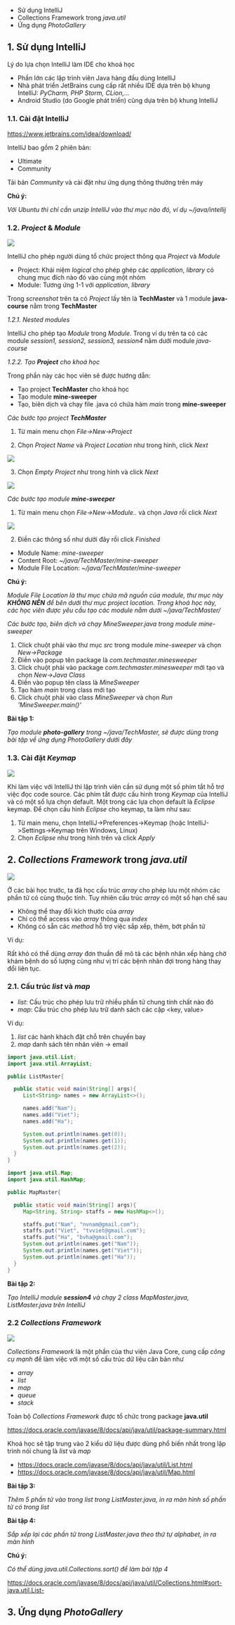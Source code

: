 * Sử dụng IntelliJ
* Collections Framework trong *java.util*
* Ứng dụng *PhotoGallery*

## 1. Sử dụng IntelliJ

Lý do lựa chọn IntelliJ làm IDE cho khoá học

* Phần lớn các lập trình viên Java hàng đầu dùng IntelliJ
* Nhà phát triển JetBrains cung cấp rất nhiều IDE dựa trên bộ khung IntelliJ: *PyCharm, PHP Storm, CLion,...*
* Android Studio (do Google phát triển) cũng dựa trên bộ khung IntelliJ


### 1.1. Cài đặt IntelliJ

https://www.jetbrains.com/idea/download/

IntelliJ bao gồm 2 phiên bản:

* Ultimate
* Community

Tải bản *Community* và cài đặt như ứng dụng thông thường trên máy

__Chú ý:__

*Với Ubuntu thì chỉ cần unzip IntelliJ vào thư mục nào đó, ví dụ ~/java/intellij*

### 1.2. *Project* & *Module*

![](./materials/TechMaster_Project_Module.png)

IntelliJ cho phép người dùng tổ chức project thông qua *Project* và *Module*

* Project: Khái niệm *logical* cho phép ghép các *application*, *library* có chung mục đích nào đó vào cùng một nhóm
* Module: Tương ứng 1-1 với *application*, *library*

Trong *screenshot* trên ta có *Project* lấy tên là **TechMaster** và 1 module **java-course** nằm trong **TechMaster**

*1.2.1. Nested modules*

IntelliJ cho phép tạo *Module* trong *Module*. Trong ví dụ trên ta có các module *session1, session2, session3, session4* nằm dưới module *java-course*

*1.2.2. Tạo **Project** cho khoá học*

Trong phần này các học viên sẽ được hướng dẫn:

* Tạo project **TechMaster** cho khoá học
* Tạo module **mine-sweeper**
* Tạo, biên dịch và chạy file .java có chứa hàm *main* trong **mine-sweeper**

*Các bước tạo project **TechMaster***

1. Từ main menu chọn *File->New->Project*

2. Chọn *Project Name* và *Project Location* như trong hình, click *Next*

![](./materials/TechMaster_Project.png)

3. Chọn *Empty Project* như trong hình và click *Next*

![](./materials/TechMaster_empty_project.png)


*Các bước tạo module **mine-sweeper***

1. Từ main menu chọn *File->New->Module..* và chọn *Java* rồi click *Next*

![](./materials/mine_sweeper_java_module.png)

2. Điền các thông số như dưới đây rồi click *Finished*

* Module Name: *mine-sweeper*
* Content Root: *~/java/TechMaster/mine-sweeper*
* Module File Location: *~/java/TechMaster/mine-sweeper*

__Chú ý:__

*Module File Location là thư mục chứa mã nguồn của module, thư mục này **KHÔNG NÊN** để bên dưới thư mục project location. Trong khoá học này, các học viên được yêu cầu tạo các module nằm dưới ~/java/TechMaster/*

*Các bước tạo, biên dịch và chạy *MineSweeper.java* trong module *mine-sweeper**

1. Click chuột phải vào thư mục *src* trong module *mine-sweeper* và chọn *New->Package*
2. Điền vào popup tên package là *com.techmaster.minesweeper*
3. Click chuột phải vào package *com.techmaster.minesweeper* mới tạo và chọn *New->Java Class*
4. Điền vào popup tên class là *MineSweeper*
5. Tạo hàm *main* trong class mới tạo
6. Click chuột phải vào class *MineSweeper* và chọn *Run 'MineSweeper.main()'*


__Bài tập 1:__

*Tạo module **photo-gallery** trong ~/java/TechMaster, sẽ được dùng trong bài tập về ứng dụng PhotoGallery dưới đây*

### 1.3. Cài đặt *Keymap*


![](./materials/eclipse_keymap.png)

Khi làm việc với IntelliJ thì lập trình viên cần sử dụng một số phím tắt hỗ trợ việc đọc code source. Các phím tắt được cấu hình trong *Keymap* của IntelliJ và có một số lựa chọn default. Một trong các lựa chọn
default là *Eclipse* keymap. Để chọn cấu hình *Eclipse* cho keymap, ta làm như sau:

1. Từ main menu, chọn IntelliJ->Preferences->Keymap (hoặc IntelliJ->Settings->Keymap trên Windows, Linux)
2. Chọn *Eclipse* như trong hình trên và click *Apply*


## 2. *Collections Framework* trong *java.util*

![](./materials/queuing_hospital.jpg)

Ở các bài học trước, ta đã học cấu trúc *array* cho phép lưu một nhóm các phần tử có cùng thuộc tính. Tuy nhiên cấu trúc *array* có một số hạn chế sau

* Không thể thay đổi kích thước của *array*
* Chỉ có thể access vào *array* thông qua *index*
* Không có sẵn các *method* hỗ trợ việc sắp xếp, thêm, bớt phần tử

Ví dụ:

Rất khó có thể dùng *array* đơn thuần để mô tả các bệnh nhân xếp hàng chờ khám bệnh do số lượng cũng như vị trí các bệnh nhân đợi trong hàng thay đổi liên tục.

### 2.1. Cấu trúc *list* và *map*

* *list*: Cấu trúc cho phép lưu trữ nhiều phần tử chung tính chất nào đó
* *map*: Cấu trúc cho phép lưu trữ danh sách các cặp <key, value>

Ví dụ:

1. *list* các hành khách đặt chỗ trên chuyến bay
2. *map* danh sách tên nhân viên -> email

```java
import java.util.List;
import java.util.ArrayList;

public ListMaster{

  public static void main(String[] args){
     List<String> names = new ArrayList<>();

     names.add("Nam");
     names.add("Viet");
     names.add("Ha");

     System.out.println(names.get(0));
     System.out.println(names.get(1));
     System.out.println(names.get(2));
  }
}
```

```java
import java.util.Map;
import java.util.HashMap;

public MapMaster{

  public static void main(String[] args){
     Map<String, String> staffs = new HashMap<>();

     staffs.put("Nam", "nvnam@gmail.com");
     staffs.put("Viet", "tvviet@gmail.com");
     staffs.put("Ha", "bvha@gmail.com");
     System.out.println(names.get("Nam"));
     System.out.println(names.get("Viet"));
     System.out.println(names.get("Ha"));
  }
}
```

__Bài tập 2:__

*Tạo IntelliJ module **session4** và chạy 2 class MapMaster.java, ListMaster.java trên IntelliJ*

### 2.2 *Collections Framework*

![](./materials/collections_framework.png)

*Collections Framework* là một phần của thư viện Java Core, cung cấp *công cụ mạnh* để làm việc với một số cấu trúc dữ liệu căn bản như

* *array*
* *list*
* *map*
* *queue*
* *stack*

Toàn bộ *Collections Framework* được tổ chức trong package **java.util**

https://docs.oracle.com/javase/8/docs/api/java/util/package-summary.html

Khoá học sẽ tập trung vào 2 kiểu dữ liệu được dùng phổ biến nhất trong lập trình nói chung là *list* và *map*

* https://docs.oracle.com/javase/8/docs/api/java/util/List.html
* https://docs.oracle.com/javase/8/docs/api/java/util/Map.html

__Bài tập 3:__

*Thêm 5 phần tử vào trong list trong ListMaster.java, in ra màn hình số phần tử có trong list*

__Bài tập 4:__

*Sắp xếp lại các phần tử trong ListMaster.java theo thứ tự alphabet, in ra màn hình*

__Chú ý:__

*Có thể dùng java.util.Collections.sort() để làm bài tập 4*

https://docs.oracle.com/javase/8/docs/api/java/util/Collections.html#sort-java.util.List-

## 3. Ứng dụng *PhotoGallery*